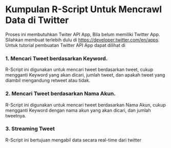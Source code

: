 # Kumpulan R-Script Untuk Mencrawl Data di Twitter

Proses ini membutuhkan Twiter API App, Bila belum memiliki Twitter App. Silahkan membuat terlebih dulu di https://developer.twitter.com/en/apps. 
Untuk tutorial pembuatan Twitter API App dapat dilihat di 

### 1. Mencari Tweet berdasarkan Keyword. 
R-Script ini digunakan untuk mencari tweet berdasarkan tweet, cukup mengganti Keyword yang akan dicari, jumlah tweet, dan apakah tweet yang diambil mengandung retweet atau tidak. 

### 2. Mencari Tweet berdasarkan Nama Akun. 
R-Script ini digunakan untuk mencari tweet berdasarkan Nama Akun, cukup mengganti Keyword dengan nama akun yang akan dicari, dan jumlah tweetnya. 

### 3. Streaming Tweet
R-Script ini bertujuan mengabil data secara real-time dari twitter
